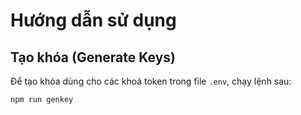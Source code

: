 # Hướng dẫn sử dụng

## Tạo khóa (Generate Keys)
Để tạo khóa dùng cho các khoá token trong file `.env`, chạy lệnh sau:

```bash
npm run genkey
```

